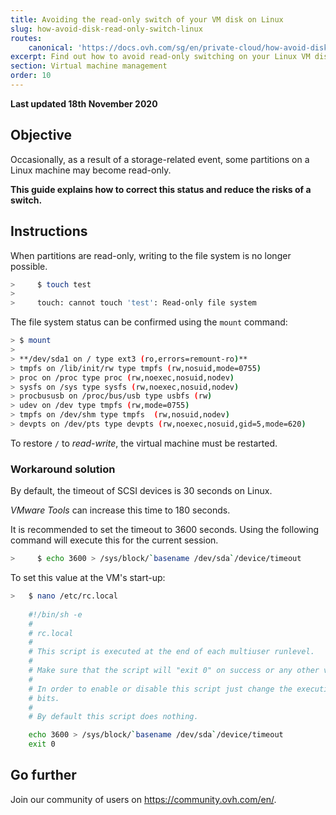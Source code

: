 ```yaml
---
title: Avoiding the read-only switch of your VM disk on Linux
slug: how-avoid-disk-read-only-switch-linux
routes:
    canonical: 'https://docs.ovh.com/sg/en/private-cloud/how-avoid-disk-read-only-switch-linux/'
excerpt: Find out how to avoid read-only switching on your Linux VM disk
section: Virtual machine management
order: 10
---
```


**Last updated 18th November 2020**

## Objective

Occasionally, as a result of a storage-related event, some partitions on a Linux machine may become read-only.

**This guide explains how to correct this status and reduce the risks of a switch.**


## Instructions

When partitions are read-only, writing to the file system is no longer possible.

```sh
>     $ touch test
>
>     touch: cannot touch 'test': Read-only file system
```

The file system status can be confirmed using the `mount` command:

```sh
> $ mount
>
> **/dev/sda1 on / type ext3 (ro,errors=remount-ro)**
> tmpfs on /lib/init/rw type tmpfs (rw,nosuid,mode=0755)
> proc on /proc type proc (rw,noexec,nosuid,nodev)
> sysfs on /sys type sysfs (rw,noexec,nosuid,nodev)
> procbususb on /proc/bus/usb type usbfs (rw)
> udev on /dev type tmpfs (rw,mode=0755)
> tmpfs on /dev/shm type tmpfs  (rw,nosuid,nodev)
> devpts on /dev/pts type devpts (rw,noexec,nosuid,gid=5,mode=620)
```

To restore `/` to *read-write*, the virtual machine must be restarted.

### Workaround solution

By default, the timeout of SCSI devices is 30 seconds on Linux.

*VMware Tools* can increase this time to 180 seconds.

It is recommended to set the timeout to 3600 seconds. Using the following command will execute this for the current session.

```sh
>     $ echo 3600 > /sys/block/`basename /dev/sda`/device/timeout
```

To set this value at the VM's start-up:

```sh
>   $ nano /etc/rc.local 
	
	#!/bin/sh -e
	#
	# rc.local
	#
	# This script is executed at the end of each multiuser runlevel.
	#
	# Make sure that the script will "exit 0" on success or any other value on error.
	#
	# In order to enable or disable this script just change the execution
	# bits.
	#
	# By default this script does nothing.

	echo 3600 > /sys/block/`basename /dev/sda`/device/timeout
	exit 0
```

## Go further

Join our community of users on <https://community.ovh.com/en/>.
